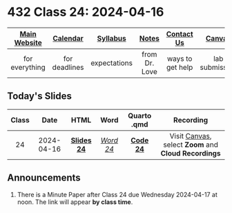 # 432 Class 24: 2024-04-16

[Main Website](https://thomaselove.github.io/432-2024/) | [Calendar](https://thomaselove.github.io/432-2024/calendar.html) | [Syllabus](https://thomaselove.github.io/432-syllabus-2024/) | [Notes](https://thomaselove.github.io/432-notes/) | [Contact Us](https://thomaselove.github.io/432-2024/contact.html) | [Canvas](https://canvas.case.edu) | [Data and Code](https://github.com/THOMASELOVE/432-data) | [Sources](https://github.com/THOMASELOVE/432-classes-2024/tree/main/sources)
:-----------: | :--------------: | :----------: | :---------: | :-------------: | :-----------: | :------------: |:------:
for everything | for deadlines | expectations | from Dr. Love | ways to get help | lab submission | for downloads | to read

## Today's Slides

Class | Date | HTML | Word | Quarto .qmd | Recording
:---: | :--------: | :------: | :------: | :------: | :-------------:
24 | 2024-04-16 | **[Slides 24](https://thomaselove.github.io/432-slides-2024/slides24.html)** | *[Word 24](https://thomaselove.github.io/432-slides-2024/slides24w.docx)* | **[Code 24](https://github.com/THOMASELOVE/432-slides-2024/blob/main/slides24.qmd)** | Visit [Canvas](https://canvas.case.edu/), select **Zoom** and **Cloud Recordings**

## Announcements

1. There is a Minute Paper after Class 24 due Wednesday 2024-04-17 at noon. The link will appear **by class time**.
